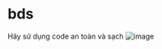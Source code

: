 # bds

Hãy sử dụng code an toàn và sạch 
![image](https://user-images.githubusercontent.com/69710685/113815410-4c423880-979d-11eb-8a29-17007a154b50.png)
